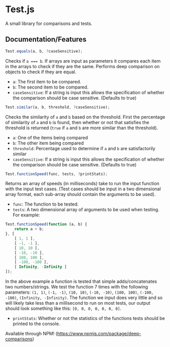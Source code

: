 # Test.js
A small library for comparisons and tests.

## Documentation/Features
```js
Test.equals(a, b, ?caseSensitive);
```
Checks if `a === b`. If arrays are input as parameters it compares each item in the arrays to check if they are the same. Performs deep comparison on objects to check if they are equal.
- `a`: The first item to be compared.
- `b`: The second item to be compared.
- `caseSensitive`: If a string is input this allows the specification of whether the comparison should be case sensitive. (Defaults to true)
```js
Test.similar(a, b, threshold, ?caseSensitive);
```
Checks the similarity of `a` and `b` based on the threshold. First the percentage of similarity of `a` and `b` is found, then whether or not that satisfies the threshold is returned (`true` if `a` and `b` are more similar than the threshold).
- `a`: One of the items being compared
- `b`: The other item being compared
- `threshold`: Percentage used to determine if `a` and `b` are satisfactorily similar
- `caseSensitive`: If a string is input this allows the specification of whether the comparison should be case sensitive. (Defaults to true)
```js
Test.functionSpeed(func, tests, ?printStats);
```
Returns an array of speeds (in milliseconds) take to run the input function with the input test cases. (Test cases should be input in a two dimensional array format, each sub-array should contain the arguments to be used).
- `func`: The function to be tested.
- `tests`: A two dimensional array of arguments to be used when testing. For example:
```js
Test.functionSpeed(function (a, b) {
	return a + b;
}, [
	[ 1, 1 ],
	[ -1, -1 ],
	[ 10, 10 ],
	[ -10, -10 ],
	[ 100, 100 ],
	[ -100, -100 ],
	[ Infinity, -Infinity ]
]);
```
In the above example a function is tested that simple adds/concatenates two numbers/strings. We test the function 7 times with the following parameters: `(1, 1)`, `(-1, -1)`, `(10, 10)`, `(-10, -10)`, `(100, 100)`, `(-100, -100)`, `(Infinity, -Infinity)`. The function we input does very little and so will likely take less than a millisecond to run on most tests, our output should look something like this: `[0, 0, 0, 0, 0, 0, 0]`.
- `printStats`: Whether or not the statistics of the functions tests should be printed to the console.

Available through NPM!
(https://www.npmjs.com/package/deep-comparisons)
